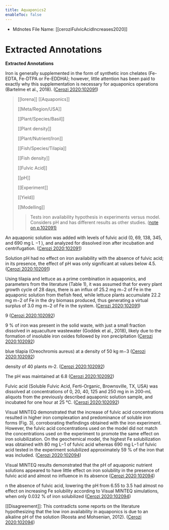 ```yaml
---
title: Aquaponics2
enableToc: false
---
```

* Mdnotes File Name: [[ceroziFulvicAcidIncreases2020]]

# Extracted Annotations

**Extracted Annotations**

Iron is generally supplemented in the form of synthetic iron chelates (Fe-EDTA, Fe-DTPA or Fe-EDDHA); however, little attention has been paid to exactly why this supplementation is necessary for aquaponics operations (Bartelme et al., 2018). ([Cerozi 2020:102091](zotero://open-pdf/library/items/F2HS4Y9G?page=1))

> [[lorena]] [[Aquaponics]]  
>   
> [[Meta/Region/USA]]  
>   
> [[Plant/Species/Basil]]  
>   
> [[Plant density]]  
>   
> [[Plant/Nutrient/Iron]]  
>   
> [[Fish/Species/Tilapia]]  
>   
> [[Fish density]]  
>   
> [[Fulvic Acid]]  
>   
> [[pH]]  
>   
> [[Experiment]]  
>   
> [[Yield]]  
>   
> [[Modelling]]  
>   
>   
> >Tests iron availability hypothesis in experiments versus model. Considers pH and has different results as other studies. ([note on p.102091)](zotero://open-pdf/library/items/F2HS4Y9G?page=1)

An aquaponic solution was added with levels of fulvic acid (0, 69, 138, 345, and 690 mg L −1 ), and analyzed for dissolved iron after incubation and centrifugation. ([Cerozi 2020:102091](zotero://open-pdf/library/items/F2HS4Y9G?page=1))

Solution pH had no effect on iron availability with the absence of fulvic acid; in its presence, the effect of pH was only significant at values below 4.5. ([Cerozi 2020:102091](zotero://open-pdf/library/items/F2HS4Y9G?page=1))

Using tilapia and lettuce as a prime combination in aquaponics, and parameters from the literature (Table 1), it was assumed that for every plant growth cycle of 28 days, there is an influx of 25.2 mg m−2 of Fe in the aquaponic solution from thefish feed, while lettuce plants accumulate 22.2 mg m−2 of Fe in the dry biomass produced, thus generating a virtual surplus of 3.0 mg m−2 of Fe in the system. ([Cerozi 2020:102091](zotero://open-pdf/library/items/F2HS4Y9G?page=1))

9 ([Cerozi 2020:102092](zotero://open-pdf/library/items/F2HS4Y9G?page=2))

9 % of iron was present in the solid waste, with just a small fraction dissolved in aquaculture wastewater (Goddek et al., 2018), likely due to the formation of insoluble iron oxides followed by iron precipitation ([Cerozi 2020:102092](zotero://open-pdf/library/items/F2HS4Y9G?page=2))

blue tilapia (Oreochromis aureus) at a density of 50 kg m−3 ([Cerozi 2020:102092](zotero://open-pdf/library/items/F2HS4Y9G?page=2))

density of 40 plants m-2. ([Cerozi 2020:102092](zotero://open-pdf/library/items/F2HS4Y9G?page=2))

The pH was maintained at 6.8 ([Cerozi 2020:102092](zotero://open-pdf/library/items/F2HS4Y9G?page=2))

Fulvic acid (Soluble Fulvic Acid, Ferti-Organic, Brownsville, TX, USA) was dissolved at concentrations of 0, 20, 40, 125 and 250 mg in in 200-mL aliquots from the previously described aquaponic solution sample, and incubated for one hour at 25 °C. ([Cerozi 2020:102092](zotero://open-pdf/library/items/F2HS4Y9G?page=2))

Visual MINTEQ demonstrated that the increase of fulvic acid concentrations resulted in higher iron complexation and predominance of soluble iron forms (Fig. 3), corroborating thefindings obtained with the iron experiment. However, the fulvic acid concentrations used on the model did not match the concentrations used on the experiment to promote the same effect on iron solubilization. On the geochemical model, the highest Fe solubilization was obtained with 80 mg L−1 of fulvic acid whereas 690 mg L−1 of fulvic acid tested in the experiment solubilized approximately 59 % of the iron that was included. ([Cerozi 2020:102094](zotero://open-pdf/library/items/F2HS4Y9G?page=4))

Visual MINTEQ results demonstrated that the pH of aquaponic nutrient solutions appeared to have little effect on iron solubility in the presence of fulvic acid and almost no influence in its absence ([Cerozi 2020:102094](zotero://open-pdf/library/items/F2HS4Y9G?page=4))

n the absence of fulvic acid, lowering the pH from 6.55 to 3.5 had almost no effect on increasing Fe solubility according to Visual MINTEQ simulations, when only 0.032 % of iron solubilized ([Cerozi 2020:102094](zotero://open-pdf/library/items/F2HS4Y9G?page=4))

[[Disagreement]]: This contradicts some reports on the literature hypothesizing that the low iron availability in aquaponics is due to an alkaline pH of the solution (Roosta and Mohsenian, 2012). ([Cerozi 2020:102094](zotero://open-pdf/library/items/F2HS4Y9G?page=4))
